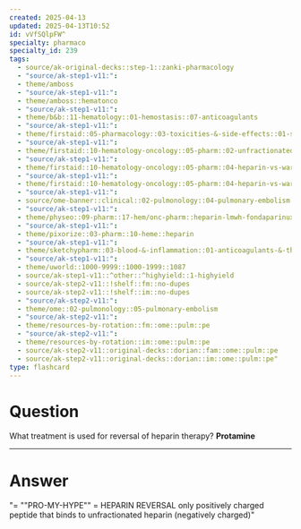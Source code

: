 ```yaml
---
created: 2025-04-13
updated: 2025-04-13T10:52
id: vVfSQlpFW^
specialty: pharmaco
specialty_id: 239
tags:
  - source/ak-original-decks::step-1::zanki-pharmacology
  - "source/ak-step1-v11:": 
  - theme/amboss
  - "source/ak-step1-v11:": 
  - theme/amboss::hematonco
  - "source/ak-step1-v11:": 
  - theme/b&b::11-hematology::01-hemostasis::07-anticoagulants
  - "source/ak-step1-v11:": 
  - theme/firstaid::05-pharmacology::03-toxicities-&-side-effects::01-specific-toxicity-treatments
  - "source/ak-step1-v11:": 
  - theme/firstaid::10-hematology-oncology::05-pharm::02-unfractionated-heparin
  - "source/ak-step1-v11:": 
  - theme/firstaid::10-hematology-oncology::05-pharm::04-heparin-vs-warfarin
  - "source/ak-step1-v11:": 
  - theme/firstaid::10-hematology-oncology::05-pharm::04-heparin-vs-warfarin::heparin
  - "source/ak-step1-v11:": 
  - source/ome-banner::clinical::02-pulmonology::04-pulmonary-embolism
  - "source/ak-step1-v11:": 
  - theme/physeo::09-pharm::17-hem/onc-pharm::heparin-lmwh-fondaparinux
  - "source/ak-step1-v11:": 
  - theme/pixorize::03-pharm::10-heme::heparin
  - "source/ak-step1-v11:": 
  - theme/sketchypharm::03-blood-&-inflammation::01-anticoagulants-&-thrombolytics::01-heparin,-lmwh,-fondaparinux,-direct-thrombin-inhibitors,-xa-inhibitors
  - "source/ak-step1-v11:": 
  - theme/uworld::1000-9999::1000-1999::1087
  - source/ak-step1-v11::^other::^highyield::1-highyield
  - source/ak-step2-v11::!shelf::fm::no-dupes
  - source/ak-step2-v11::!shelf::im::no-dupes
  - "source/ak-step2-v11:": 
  - theme/ome::02-pulmonology::05-pulmonary-embolism
  - "source/ak-step2-v11:": 
  - theme/resources-by-rotation::fm::ome::pulm::pe
  - "source/ak-step2-v11:": 
  - theme/resources-by-rotation::im::ome::pulm::pe
  - source/ak-step2-v11::original-decks::dorian::fam::ome::pulm::pe
  - source/ak-step2-v11::original-decks::dorian::im::ome::pulm::pe"
type: flashcard
---
```


# Question
What treatment is used for reversal of heparin therapy?    **Protamine**

---

# Answer
"= ""PRO-MY-HYPE"" = HEPARIN REVERSAL only   positively charged peptide that binds to unfractionated heparin (negatively charged)"